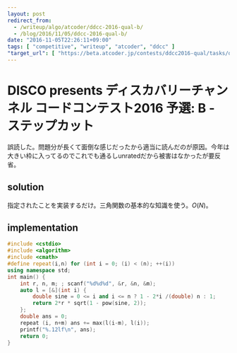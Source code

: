 ```yaml
---
layout: post
redirect_from:
  - /writeup/algo/atcoder/ddcc-2016-qual-b/
  - /blog/2016/11/05/ddcc-2016-qual-b/
date: "2016-11-05T22:26:11+09:00"
tags: [ "competitive", "writeup", "atcoder", "ddcc" ]
"target_url": [ "https://beta.atcoder.jp/contests/ddcc2016-qual/tasks/ddcc_2016_qual_b" ]
---
```


# DISCO presents ディスカバリーチャンネル コードコンテスト2016 予選: B - ステップカット

誤読した。問題分が長くて面倒な感じだったから適当に読んだのが原因。今年は大きい枠に入ってるのでこれでも通るしunratedだから被害はなかったが要反省。

## solution

指定されたことを実装するだけ。三角関数の基本的な知識を使う。$O(N)$。

## implementation

``` c++
#include <cstdio>
#include <algorithm>
#include <cmath>
#define repeat(i,n) for (int i = 0; (i) < (n); ++(i))
using namespace std;
int main() {
    int r, n, m; ; scanf("%d%d%d", &r, &n, &m);
    auto l = [&](int i) {
        double sine = 0 <= i and i <= n ? 1 - 2*i /(double) n : 1;
        return 2*r * sqrt(1 - pow(sine, 2));
    };
    double ans = 0;
    repeat (i, n+m) ans += max(l(i-m), l(i));
    printf("%.12lf\n", ans);
    return 0;
}
```
